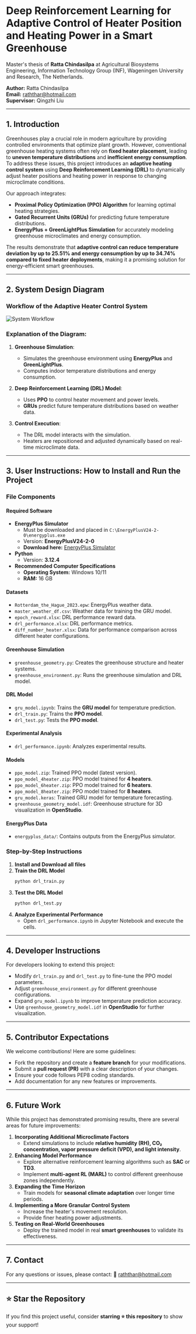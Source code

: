 # Deep Reinforcement Learning for Adaptive Control of Heater Position and Heating Power in a Smart Greenhouse
Master's thesis of **Ratta Chindasilpa** at Agricultural Biosystems Engineering, Information Technology Group (INF), Wageningen University and Research, The Netherlands.

**Author:** Ratta Chindasilpa  
**Email:** [raththar@hotmail.com](mailto:raththar@hotmail.com)  
**Supervisor:** Qingzhi Liu

---

## 1. Introduction

Greenhouses play a crucial role in modern agriculture by providing controlled environments that optimize plant growth. However, conventional greenhouse heating systems often rely on **fixed heater placement**, leading to **uneven temperature distributions** and **inefficient energy consumption**. To address these issues, this project introduces an **adaptive heating control system** using **Deep Reinforcement Learning (DRL)** to dynamically adjust heater positions and heating power in response to changing microclimate conditions.

Our approach integrates:
- **Proximal Policy Optimization (PPO) Algorithm** for learning optimal heating strategies.
- **Gated Recurrent Units (GRUs)** for predicting future temperature distributions.
- **EnergyPlus + GreenLightPlus Simulation** for accurately modeling greenhouse microclimates and energy consumption.

The results demonstrate that **adaptive control can reduce temperature deviation by up to 25.51% and energy consumption by up to 34.74% compared to fixed heater deployments**, making it a promising solution for energy-efficient smart greenhouses.

---

## 2. System Design Diagram

### Workflow of the Adaptive Heater Control System

![System Workflow](system_workflow.png)

### **Explanation of the Diagram:**
1. **Greenhouse Simulation**: 
   - Simulates the greenhouse environment using **EnergyPlus** and **GreenLightPlus**.
   - Computes indoor temperature distributions and energy consumption.
   
2. **Deep Reinforcement Learning (DRL) Model**:
   - Uses **PPO** to control heater movement and power levels.
   - **GRUs** predict future temperature distributions based on weather data.
   
3. **Control Execution**:
   - The DRL model interacts with the simulation.
   - Heaters are repositioned and adjusted dynamically based on real-time microclimate data.

---

## 3. User Instructions: How to Install and Run the Project

### **File Components**
#### **Required Software**
- **EnergyPlus Simulator**
  - Must be downloaded and placed in `C:\EnergyPlusV24-2-0\energyplus.exe`
  - Version: **EnergyPlusV24-2-0**
  - **Download here:** [EnergyPlus Simulator](https://energyplus.net/downloads)
- **Python**
  - Version: **3.12.4**
- **Recommended Computer Specifications**
  - **Operating System:** Windows 10/11
  - **RAM:** 16 GB

#### **Datasets**
- `Rotterdam_the_Hague_2023.epw`: EnergyPlus weather data.
- `master_weather_df.csv`: Weather data for training the GRU model.
- `epoch_reward.xlsx`: DRL performance reward data.
- `drl_performance.xlsx`: DRL performance metrics.
- `diff_number_heater.xlsx`: Data for performance comparison across different heater configurations.

#### **Greenhouse Simulation**
- `greenhouse_geometry.py`: Creates the greenhouse structure and heater systems.
- `greenhouse_environment.py`: Runs the greenhouse simulation and DRL model.

#### **DRL Model**
- `gru_model.ipynb`: Trains the **GRU model** for temperature prediction.
- `drl_train.py`: Trains the **PPO model**.
- `drl_test.py`: Tests the **PPO model**.

#### **Experimental Analysis**
- `drl_performance.ipynb`: Analyzes experimental results.

#### **Models**
- `ppo_model.zip`: Trained PPO model (latest version).
- `ppo_model_4heater.zip`: PPO model trained for **4 heaters**.
- `ppo_model_6heater.zip`: PPO model trained for **6 heaters**.
- `ppo_model_8heater.zip`: PPO model trained for **8 heaters**.
- `gru_model.keras`: Trained GRU model for temperature forecasting.
- `greenhouse_geometry_model.idf`: Greenhouse structure for 3D visualization in **OpenStudio**.

#### **EnergyPlus Data**
- `energyplus_data/`: Contains outputs from the EnergyPlus simulator.

### **Step-by-Step Instructions**
1. **Install and Download all files**
2. **Train the DRL Model**
   ```sh
   python drl_train.py
   ```
3. **Test the DRL Model**
   ```sh
   python drl_test.py
   ```
4. **Analyze Experimental Performance**
   - Open `drl_performance.ipynb` in Jupyter Notebook and execute the cells.

---

## 4. Developer Instructions

For developers looking to extend this project:
- Modify `drl_train.py` and `drl_test.py` to fine-tune the PPO model parameters.
- Adjust `greenhouse_environment.py` for different greenhouse configurations.
- Expand `gru_model.ipynb` to improve temperature prediction accuracy.
- Use `greenhouse_geometry_model.idf` in **OpenStudio** for further visualization.

---

## 5. Contributor Expectations

We welcome contributions! Here are some guidelines:
- Fork the repository and create a **feature branch** for your modifications.
- Submit a **pull request (PR)** with a clear description of your changes.
- Ensure your code follows PEP8 coding standards.
- Add documentation for any new features or improvements.

---

## 6. Future Work

While this project has demonstrated promising results, there are several areas for future improvements:
1. **Incorporating Additional Microclimate Factors**
   - Extend simulations to include **relative humidity (RH), CO₂ concentration, vapor pressure deficit (VPD), and light intensity**.
2. **Enhancing Model Performance**
   - Explore alternative reinforcement learning algorithms such as **SAC** or **TD3**.
   - Implement **multi-agent RL (MARL)** to control different greenhouse zones independently.
3. **Expanding the Time Horizon**
   - Train models for **seasonal climate adaptation** over longer time periods.
4. **Implementing a More Granular Control System**
   - Increase the heater's movement resolution.
   - Provide finer heating power adjustments.
5. **Testing on Real-World Greenhouses**
   - Deploy the trained model in real **smart greenhouses** to validate its effectiveness.

---

## 7. Contact
For any questions or issues, please contact:
📧 [raththar@hotmail.com](mailto:raththar@hotmail.com)

---

## ⭐ Star the Repository
If you find this project useful, consider **starring ⭐ this repository** to show your support!
